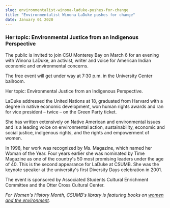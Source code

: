 ```yaml
---
slug: environmentalist-winona-laduke-pushes-for-change
title: "Environmentalist Winona LaDuke pushes for change"
date: January 01 2020
---
```


<h3>Her topic: Environmental Justice from an Indigenous Perspective</h3><p>The public is invited to join CSU Monterey Bay on March 6 for an evening with Winona LaDuke, an activist, writer and voice for American Indian economic and environmental concerns.
</p><p>The free event will get under way at 7:30 p.m. in the University Center ballroom. 
</p><p>Her topic: Environmental Justice from an Indigenous Perspective.
</p><p>LaDuke addressed the United Nations at 18, graduated from Harvard with a degree in native economic development, won human rights awards and ran for vice president – twice – on the Green Party ticket.
</p><p>She has written extensively on Native American and environmental issues and is a leading voice on environmental action, sustainability, economic and social justice, indigenous rights, and the rights and empowerment of women.
</p><p>In 1998, her work was recognized by Ms. Magazine, which named her Woman of the Year. Four years earlier she was nominated by Time Magazine as one of the country's 50 most promising leaders under the age of 40. This is the second appearance for LaDuke at CSUMB. She was the keynote speaker at the university's first Diversity Days celebration in 2001.
</p><p>The event is sponsored by Associated Students Cultural Enrichment Committee and the Otter Cross Cultural Center.
</p><p><em>For Women's History Month, CSUMB's library is featuring books on <a href="http://library.csumb.edu/womens-history-month-2012">women and the environment</a>. </em>
</p>
